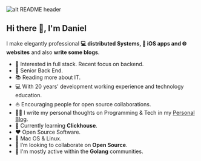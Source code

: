 ![alt README header](https://raw.githubusercontent.com/ad/ad/main/assets/header.png)

## Hi there 👋, l'm Daniel

I make elegantly professional **💻 distributed Systems, 📱 iOS apps and 🌐 websites** and also **write some blogs**.

- 🧐   Interested in full stack. Recent focus on backend.
- 💼   Senior Back End.
- 📚   Reading more about IT.
- 💻   With 20 years' development working experience and technology education.
- ⛵   Encouraging people for open source collaborations.
- ✍🏻   I write my personal thoughts on Programming & Tech in my [Personal Blog](https://blog.apatin.ru/).
- 🌱   Currently learning **Clickhouse**.
- ❤️   Open Source Software.
- 🐧   Mac OS & Linux.
- 👯   I’m looking to collaborate on **Open Source**.
- 💬   I'm mostly active within the **Golang** communities.
 
